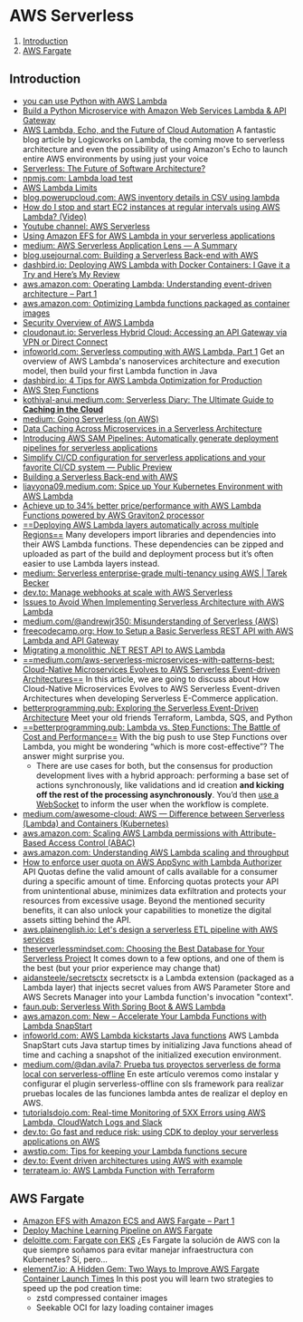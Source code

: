 # AWS Serverless

1. [Introduction](#introduction)
2. [AWS Fargate](#aws-fargate)

## Introduction

- [you can use Python with AWS Lambda](http://docs.aws.amazon.com/lambda/latest/dg/lambda-python-how-to-create-deployment-package.html)
- [Build a Python Microservice with Amazon Web Services Lambda & API Gateway](http://www.giantflyingsaucer.com/blog/?p=5730)
- [AWS Lambda, Echo, and the Future of Cloud Automation](http://www.logicworks.net/blog/2016/01/aws-lambda-echo-cloud-automation/) A fantastic blog article by Logicworks on Lambda, the coming move to serverless architecture and even the possibility of using Amazon's Echo to launch entire AWS environments by using just your voice
- [Serverless: The Future of Software Architecture?](https://read.acloud.guru/serverless-the-future-of-software-architecture-d4473ffed864#.uk7setw47)
- [npmjs.com: Lambda load test](https://www.npmjs.com/package/lambda-load-test)
- [AWS Lambda Limits](http://docs.aws.amazon.com/lambda/latest/dg/limits.html)
- [blog.powerupcloud.com: AWS inventory details in CSV using lambda](http://blog.powerupcloud.com/2016/02/07/aws-inventory-details-in-csv-using-lambda)
- [How do I stop and start EC2 instances at regular intervals using AWS Lambda? (Video)](https://aws.amazon.com/premiumsupport/knowledge-center/start-stop-lambda-cloudwatch/)
- [Youtube channel: AWS Serverless](https://www.youtube.com/channel/UC_vJsnqdpuEoRseFmlkHMkA)
- [Using Amazon EFS for AWS Lambda in your serverless applications](https://aws.amazon.com/blogs/compute/using-amazon-efs-for-aws-lambda-in-your-serverless-applications/)
- [medium: AWS Serverless Application Lens — A Summary](https://medium.com/swlh/aws-serverless-application-lens-a-summary-4f740c4f376d)
- [blog.usejournal.com: Building a Serverless Back-end with AWS](https://blog.usejournal.com/building-a-serverless-back-end-with-aws-5bb3642a3f4)
- [dashbird.io: Deploying AWS Lambda with Docker Containers: I Gave it a Try and Here’s My Review](https://dashbird.io/blog/deploying-aws-lambda-with-docker/)
- [aws.amazon.com: Operating Lambda: Understanding event-driven architecture – Part 1](https://aws.amazon.com/blogs/compute/operating-lambda-understanding-event-driven-architecture-part-1/)
- [aws.amazon.com: Optimizing Lambda functions packaged as container images](https://aws.amazon.com/es/blogs/compute/optimizing-lambda-functions-packaged-as-container-images/)
- [Security Overview of AWS Lambda](https://d1.awsstatic.com/whitepapers/Overview-AWS-Lambda-Security.pdf)
- [cloudonaut.io: Serverless Hybrid Cloud: Accessing an API Gateway via VPN or Direct Connect](https://cloudonaut.io/serverless-hybrid-cloud-accessing-an-api-gateway-via-vpn-or-direct-connect/)
- [infoworld.com: Serverless computing with AWS Lambda, Part 1](https://www.infoworld.com/article/3210726/serverless-computing-with-aws-lambda.html) Get an overview of AWS Lambda's nanoservices architecture and execution model, then build your first Lambda function in Java
- [dashbird.io: 4 Tips for AWS Lambda Optimization for Production](https://dashbird.io/blog/optimizing-aws-lambda-for-production/)
- [AWS Step Functions](https://aws.amazon.com/step-functions/)
- [kothiyal-anuj.medium.com: Serverless Diary: The Ultimate Guide to **Caching in the Cloud**](https://kothiyal-anuj.medium.com/serverless-diary-the-ultimate-guide-to-caching-in-the-cloud-249f6a06915f)
- [medium: Going Serverless (on AWS)](https://medium.com/galvanize/going-serverless-on-aws-116a04a0defd)
- [Data Caching Across Microservices in a Serverless Architecture](https://aws.amazon.com/blogs/architecture/data-caching-across-microservices-in-a-serverless-architecture/)
- [Introducing AWS SAM Pipelines: Automatically generate deployment pipelines for serverless applications](https://aws.amazon.com/blogs/compute/introducing-aws-sam-pipelines-automatically-generate-deployment-pipelines-for-serverless-applications)
- [Simplify CI/CD configuration for serverless applications and your favorite CI/CD system — Public Preview](https://aws.amazon.com/about-aws/whats-new/2021/07/simplify-ci-cd-configuration-serverless-applications-your-favorite-ci-cd-system-public-preview/)
- [Building a Serverless Back-end with AWS](https://blog.usejournal.com/building-a-serverless-back-end-with-aws-5bb3642a3f4)
- [liavyona09.medium.com: Spice up Your Kubernetes Environment with AWS Lambda](https://liavyona09.medium.com/spice-up-your-kubernetes-environment-with-aws-lambda-a07d81347607)
- [Achieve up to 34% better price/performance with AWS Lambda Functions powered by AWS Graviton2 processor](https://aws.amazon.com/about-aws/whats-new/2021/09/better-price-performance-aws-lambda-functions-aws-graviton2-processor/)
- [==Deploying AWS Lambda layers automatically across multiple Regions==](https://aws.amazon.com/blogs/compute/deploying-aws-lambda-layers-automatically-across-multiple-regions/) Many developers import libraries and dependencies into their AWS Lambda functions. These dependencies can be zipped and uploaded as part of the build and deployment process but it’s often easier to use Lambda layers instead.
- [medium: Serverless enterprise-grade multi-tenancy using AWS | Tarek Becker](https://medium.com/@tarekbecker/serverless-enterprise-grade-multi-tenancy-using-aws-76ff5f4d0a23)
- [dev.to: Manage webhooks at scale with AWS Serverless](https://dev.to/aws-builders/manage-webhooks-at-scale-with-aws-serverless-fof)
- [Issues to Avoid When Implementing Serverless Architecture with AWS Lambda](https://aws.amazon.com/blogs/architecture/mistakes-to-avoid-when-implementing-serverless-architecture-with-lambda)
- [medium.com/@andrewjr350: Misunderstanding of Serverless (AWS)](https://medium.com/@andrewjr350/misunderstanding-of-serverless-aws-835c7076ea4c)
- [freecodecamp.org: How to Setup a Basic Serverless REST API with AWS Lambda and API Gateway](https://www.freecodecamp.org/news/how-to-setup-a-basic-serverless-backend-with-aws-lambda-and-api-gateway/)
- [Migrating a monolithic .NET REST API to AWS Lambda](https://aws.amazon.com/blogs/compute/migrating-a-monolithic-net-rest-api-to-aws-lambda/)
- [==medium.com/aws-serverless-microservices-with-patterns-best: Cloud-Native Microservices Evolves to AWS Serverless Event-driven Architectures==](https://medium.com/aws-serverless-microservices-with-patterns-best/cloud-native-microservices-evolves-to-aws-serverless-event-driven-architectures-9a38c473f4f8) In this article, we are going to discuss about How Cloud-Native Microservices Evolves to AWS Serverless Event-driven Architectures when developing Serverless E-Commerce application.
- [betterprogramming.pub: Exploring the Serverless Event-Driven Architecture](https://betterprogramming.pub/exploring-the-serverless-event-driven-architecture-8d6bda93e823) Meet your old friends Terraform, Lambda, SQS, and Python
- [==betterprogramming.pub: Lambda vs. Step Functions: The Battle of Cost and Performance==](https://betterprogramming.pub/lambda-vs-step-functions-the-battle-of-cost-and-performance-5f008045e2ab) With the big push to use Step Functions over Lambda, you might be wondering “which is more cost-effective”? The answer might surprise you.
    - There are use cases for both, but the consensus for production development lives with a hybrid approach: performing a base set of actions synchronously, like validations and id creation **and kicking off the rest of the processing asynchronously**. You’d then [use a WebSocket](https://betterprogramming.pub/introduction-to-aws-websockets-8b336a92c379) to inform the user when the workflow is complete.
- [medium.com/awesome-cloud: AWS — Difference between Serverless (Lambda) and Containers (Kubernetes)](https://medium.com/awesome-cloud/aws-difference-between-serverless-lambda-and-containers-kubernetes-serverless-vs-containers-lambda-vs-k8s-a166931870a2)
- [aws.amazon.com: Scaling AWS Lambda permissions with Attribute-Based Access Control (ABAC)](https://aws.amazon.com/blogs/compute/scaling-aws-lambda-permissions-with-attribute-based-access-control-abac/)
- [aws.amazon.com: Understanding AWS Lambda scaling and throughput](https://aws.amazon.com/blogs/compute/understanding-aws-lambda-scaling-and-throughput/)
- [How to enforce user quota on AWS AppSync with Lambda Authorizer](https://aws.amazon.com/blogs/mobile/how-to-enforce-user-quota-on-aws-appsync-with-lambda-authorizer/) API Quotas define the valid amount of calls available for a consumer during a specific amount of time. Enforcing quotas protects your API from unintentional abuse, minimizes data exfiltration and protects your resources from excessive usage. Beyond the mentioned security benefits, it can also unlock your capabilities to monetize the digital assets sitting behind the API.
- [aws.plainenglish.io: Let's design a serverless ETL pipeline with AWS services](https://aws.plainenglish.io/lets-design-a-serverless-etl-pipeline-with-aws-services-9ab88c95afd4)
- [theserverlessmindset.com: Choosing the Best Database for Your Serverless Project](https://www.theserverlessmindset.com/p/best-serverless-database) It comes down to a few options, and one of them is the best (but your prior experience may change that)
- [aidansteele/secretsctx](https://github.com/aidansteele/secretsctx) secretsctx is a Lambda extension (packaged as a Lambda layer) that injects secret values from AWS Parameter Store and AWS Secrets Manager into your Lambda function's invocation "context".
- [faun.pub: Serverless With Spring Boot & AWS Lambda](https://faun.pub/serverless-with-spring-boot-aws-lambda-bc76c1de2b12)
- [aws.amazon.com: New – Accelerate Your Lambda Functions with Lambda SnapStart](https://aws.amazon.com/blogs/aws/new-accelerate-your-lambda-functions-with-lambda-snapstart/)
- [infoworld.com: AWS Lambda kickstarts Java functions](https://www.infoworld.com/article/3681549/aws-lambda-kickstarts-java-functions.html) AWS Lambda SnapStart cuts Java startup times by initializing Java functions ahead of time and caching a snapshot of the initialized execution environment.
- [medium.com/@dan.avila7: Prueba tus proyectos serverless de forma local con serverless-offline](https://medium.com/@dan.avila7/prueba-tus-proyectos-serverless-de-forma-local-con-serverless-offline-2e555f2b5e9b) En este artículo veremos como instalar y configurar el plugin serverless-offline con sls framework para realizar pruebas locales de las funciones lambda antes de realizar el deploy en AWS.
- [tutorialsdojo.com: Real-time Monitoring of 5XX Errors using AWS Lambda, CloudWatch Logs and Slack](https://tutorialsdojo.com/real-time-monitoring-of-5xx-errors-using-aws-lambda-cloudwatch-logs-slack/)
- [dev.to: Go fast and reduce risk: using CDK to deploy your serverless applications on AWS](https://dev.to/aws-builders/go-fast-and-reduce-risk-using-cdk-to-deploy-your-serverless-applications-on-aws-2i3k)
- [awstip.com: Tips for keeping your Lambda functions secure](https://awstip.com/tips-for-keeping-your-lambda-functions-secure-25349dd5d9df)
- [dev.to: Event driven architectures using AWS with example](https://dev.to/aws-builders/event-driven-architectures-using-aws-with-example-3d2d)
- [terrateam.io: AWS Lambda Function with Terraform](https://terrateam.io/blog/aws-lambda-function-with-terraform)

## AWS Fargate

- [Amazon EFS with Amazon ECS and AWS Fargate – Part 1](https://aws.amazon.com/es/blogs/containers/developers-guide-to-using-amazon-efs-with-amazon-ecs-and-aws-fargate-part-1/)
- [Deploy Machine Learning Pipeline on AWS Fargate](https://www.kdnuggets.com/2020/07/deploy-machine-learning-pipeline-aws-fargate.html)
- [deloitte.com: Fargate con EKS](https://www2.deloitte.com/es/es/blog/todo-tecnologia/2021/fargate-con-eks.html) ¿Es Fargate la solución de AWS con la que siempre soñamos para evitar manejar infraestructura con Kubernetes? Sí, pero…
- [element7.io: A Hidden Gem: Two Ways to Improve AWS Fargate Container Launch Times](https://www.element7.io/2022/10/a-hidden-gem-two-ways-to-improve-aws-fargate-container-launch-times/) In this post you will learn two strategies to speed up the pod creation time:
    - zstd compressed container images
    - Seekable OCI for lazy loading container images